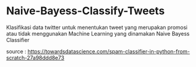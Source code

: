 # Naive-Bayess-Classify-Tweets
Klasifikasi data twitter untuk menentukan tweet yang merupakan promosi atau tidak menggunakan Machine Learning yang dinamakan Naive Bayess Classifier

source : https://towardsdatascience.com/spam-classifier-in-python-from-scratch-27a98ddd8e73
